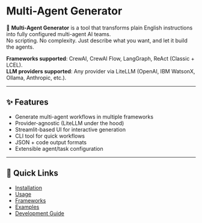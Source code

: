 # Multi-Agent Generator

🚀 **Multi-Agent Generator** is a tool that transforms plain English instructions into fully configured multi-agent AI teams.  
No scripting. No complexity. Just describe what you want, and let it build the agents.

**Frameworks supported**: CrewAI, CrewAI Flow, LangGraph, ReAct (Classic + LCEL).  
**LLM providers supported**: Any provider via LiteLLM (OpenAI, IBM WatsonX, Ollama, Anthropic, etc.).

---

## ✨ Features

- Generate multi-agent workflows in multiple frameworks
- Provider-agnostic (LiteLLM under the hood)
- Streamlit-based UI for interactive generation
- CLI tool for quick workflows
- JSON + code output formats
- Extensible agent/task configuration

---

## 🔗 Quick Links

- [Installation](installation.md)
- [Usage](usage.md)
- [Frameworks](frameworks/crewai.md)
- [Examples](examples.md)
- [Development Guide](development.md)
